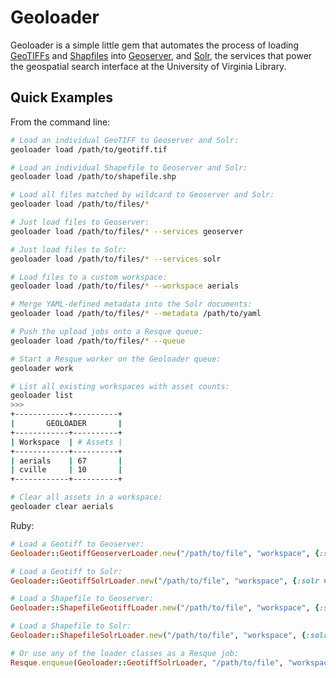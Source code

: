 # Geoloader

Geoloader is a simple little gem that automates the process of loading [GeoTIFFs][geotiff] and [Shapfiles][shapefile] into [Geoserver][geoserver], and [Solr][solr], the services that power the geospatial search interface at the University of Virginia Library.

## Quick Examples

From the command line:

```bash
# Load an individual GeoTIFF to Geoserver and Solr:
geoloader load /path/to/geotiff.tif

# Load an individual Shapefile to Geoserver and Solr:
geoloader load /path/to/shapefile.shp

# Load all files matched by wildcard to Geoserver and Solr:
geoloader load /path/to/files/*

# Just load files to Geoserver:
geoloader load /path/to/files/* --services geoserver

# Just load files to Solr:
geoloader load /path/to/files/* --services solr

# Load files to a custom workspace:
geoloader load /path/to/files/* --workspace aerials

# Merge YAML-defined metadata into the Solr documents:
geoloader load /path/to/files/* --metadata /path/to/yaml

# Push the upload jobs onto a Resque queue:
geoloader load /path/to/files/* --queue

# Start a Resque worker on the Geoloader queue:
geoloader work

# List all existing workspaces with asset counts:
geoloader list
>>>
+------------+----------+
|       GEOLOADER       |
+------------+----------+
| Workspace  | # Assets |
+------------+----------+
| aerials    | 67       |
| cville     | 10       |
+------------+----------+

# Clear all assets in a workspace:
geoloader clear aerials
```

Ruby:

```ruby
# Load a Geotiff to Geoserver:
Geoloader::GeotiffGeoserverLoader.new("/path/to/file", "workspace", {:solr => "metadata"})

# Load a Geotiff to Solr:
Geoloader::GeotiffSolrLoader.new("/path/to/file", "workspace", {:solr => "metadata"})

# Load a Shapefile to Geoserver:
Geoloader::ShapefileGeotiffLoader.new("/path/to/file", "workspace", {:solr => "metadata"})

# Load a Shapefile to Solr:
Geoloader::ShapefileSolrLoader.new("/path/to/file", "workspace", {:solr => "metadata"})

# Or use any of the loader classes as a Resque job:
Resque.enqueue(Geoloader::GeotiffSolrLoader, "/path/to/file", "workspace", {:solr => "metadata"})
```

[geotiff]: http://en.wikipedia.org/wiki/Geotiff
[shapefile]: http://en.wikipedia.org/wiki/Shapefile
[geoserver]: http://geoserver.org/
[solr]: http://lucene.apache.org/solr/
[jeweler]: https://github.com/technicalpickles/jeweler
